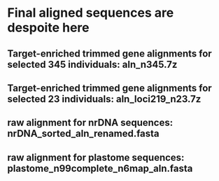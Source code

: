 # Final aligned sequences are despoite here

## Target-enriched trimmed gene alignments for selected 345 individuals: aln_n345.7z

## Target-enriched trimmed gene alignments for selected 23 individuals: aln_loci219_n23.7z

## raw alignment for nrDNA sequences: nrDNA_sorted_aln_renamed.fasta

## raw alignment for plastome sequences: plastome_n99complete_n6map_aln.fasta
